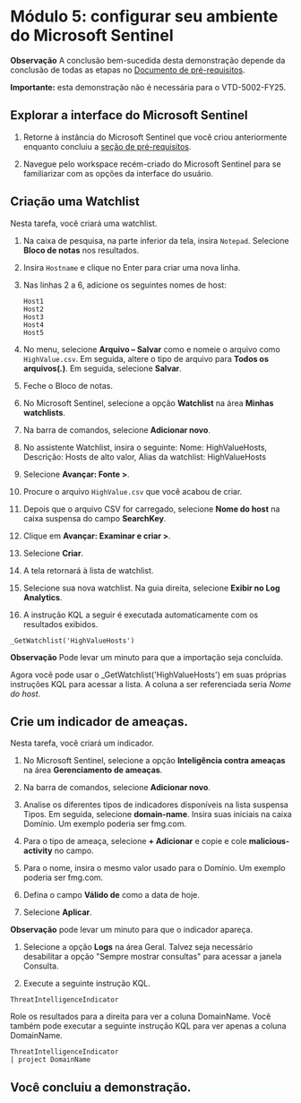 # Módulo 5: configurar seu ambiente do Microsoft Sentinel

**Observação** A conclusão bem-sucedida desta demonstração depende da conclusão de todas as etapas no [Documento de pré-requisitos](00-prerequisites.md).

**Importante:** esta demonstração não é necessária para o VTD-5002-FY25.

## Explorar a interface do Microsoft Sentinel

1. Retorne à instância do Microsoft Sentinel que você criou anteriormente enquanto concluiu a [seção de pré-requisitos](00-prerequisites.md#deploy-azure-sentinel-workspace-for-demo-in-module-4).

1. Navegue pelo workspace recém-criado do Microsoft Sentinel para se familiarizar com as opções da interface do usuário.

## Criação uma Watchlist

Nesta tarefa, você criará uma watchlist.

1. Na caixa de pesquisa, na parte inferior da tela, insira `Notepad`.  Selecione **Bloco de notas** nos resultados.

1. Insira `Hostname` e clique no Enter para criar uma nova linha.

1. Nas linhas 2 a 6, adicione os seguintes nomes de host:
    ```
    Host1
    Host2
    Host3
    Host4
    Host5
    ```

1. No menu, selecione **Arquivo – Salvar** como e nomeie o arquivo como `HighValue.csv`.  Em seguida, altere o tipo de arquivo para **Todos os arquivos(*.*)**.  Em seguida, selecione **Salvar**.

1. Feche o Bloco de notas.

1. No Microsoft Sentinel, selecione a opção **Watchlist** na área **Minhas watchlists**.

1. Na barra de comandos, selecione **Adicionar novo**.

1. No assistente Watchlist, insira o seguinte: Nome: HighValueHosts, Descrição: Hosts de alto valor, Alias da watchlist: HighValueHosts

1. Selecione **Avançar: Fonte >**.

1. Procure o arquivo `HighValue.csv` que você acabou de criar. 

1. Depois que o arquivo CSV for carregado, selecione **Nome do host** na caixa suspensa do campo **SearchKey**.

1. Clique em **Avançar: Examinar e criar >**.

1. Selecione **Criar**.

1. A tela retornará à lista de watchlist.

1. Selecione sua nova watchlist.  Na guia direita, selecione **Exibir no Log Analytics**.

1. A instrução KQL a seguir é executada automaticamente com os resultados exibidos.

```KQL
_GetWatchlist('HighValueHosts')
```
**Observação** Pode levar um minuto para que a importação seja concluída.

Agora você pode usar o _GetWatchlist('HighValueHosts') em suas próprias instruções KQL para acessar a lista. A coluna a ser referenciada seria *Nome do host*.

## Crie um indicador de ameaças.

Nesta tarefa, você criará um indicador.

1. No Microsoft Sentinel, selecione a opção **Inteligência contra ameaças** na área **Gerenciamento de ameaças**.

1. Na barra de comandos, selecione **Adicionar novo**.

1. Analise os diferentes tipos de indicadores disponíveis na lista suspensa Tipos.  Em seguida, selecione **domain-name**. Insira suas iniciais na caixa Domínio. Um exemplo poderia ser fmg.com.

1. Para o tipo de ameaça, selecione **+ Adicionar** e copie e cole **malicious-activity** no campo.

1. Para o nome, insira o mesmo valor usado para o Domínio. Um exemplo poderia ser fmg.com.

1. Defina o campo **Válido de** como a data de hoje.

1. Selecione **Aplicar**.

**Observação** pode levar um minuto para que o indicador apareça.

1. Selecione a opção **Logs** na área Geral.  Talvez seja necessário desabilitar a opção "Sempre mostrar consultas" para acessar a janela Consulta.

1. Execute a seguinte instrução KQL.

```KQL
ThreatIntelligenceIndicator 
```
Role os resultados para a direita para ver a coluna DomainName. Você também pode executar a seguinte instrução KQL para ver apenas a coluna DomainName.  

```KQL
ThreatIntelligenceIndicator 
| project DomainName
```
## Você concluiu a demonstração.